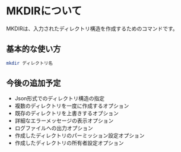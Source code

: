 # MKDIRについて
MKDIRは、入力されたディレクトリ構造を作成するためのコマンドです。

## 基本的な使い方
```bash
mkdir ディレクトリ名
```

## 今後の追加予定
- Json形式でのディレクトリ構造の指定
- 複数のディレクトリを一度に作成するオプション
- 既存のディレクトリを上書きするオプション
- 詳細なエラーメッセージの表示オプション
- ログファイルへの出力オプション
- 作成したディレクトリのパーミッション設定オプション
- 作成したディレクトリの所有者設定オプション